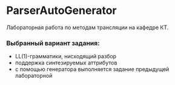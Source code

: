# ParserAutoGenerator
Лабораторная работа по методам трансляции на кафедре КТ.
### Выбранный вариант задания:
* LL(1)-грамматики, нисходящий разбор
* поддержка синтезируемых аттрибутов
* с помощью генератора выполняется задание предыдущей лабораторной

